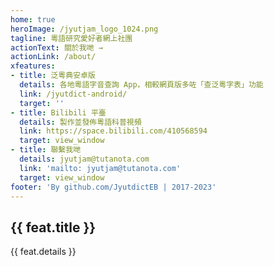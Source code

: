 ```yaml
---
home: true
heroImage: /jyutjam_logo_1024.png
tagline: 粵語研究愛好者網上社團
actionText: 關於我哋 →
actionLink: /about/
xfeatures:
- title: 泛粵典安卓版
  details: 各地粵語字音查詢 App，相較網頁版多咗「查泛粵字表」功能
  link: /jyutdict-android/
  target: ''
- title: Bilibili 平臺
  details: 製作並發佈粵語科普視頻
  link: https://space.bilibili.com/410568594
  target: view_window
- title: 聯繫我哋
  details: jyutjam@tutanota.com
  link: 'mailto: jyutjam@tutanota.com'
  target: view_window
footer: 'By github.com/JyutdictEB | 2017-2023'
---
```

<div class="features">
  <div class="feature" v-for="feat in $page.frontmatter.xfeatures">
    <h2><a v-bind:href="feat.link" v-bind:target="feat.target">{{ feat.title }}</a></h2>
    <p>{{ feat.details }}</p>
  </div>
</div>
